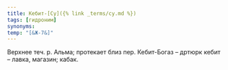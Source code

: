 ```yaml
---
title: Кебит-[Су]({% link _terms/су.md %})
tags: [гидроним]
synonyms:
temp: "[&Ж-7&]"
---
```


Верхнее теч. р. Альма; протекает близ пер. Кебит-Богаз – дртюрк кебит – лавка,
магазин; кабак.
